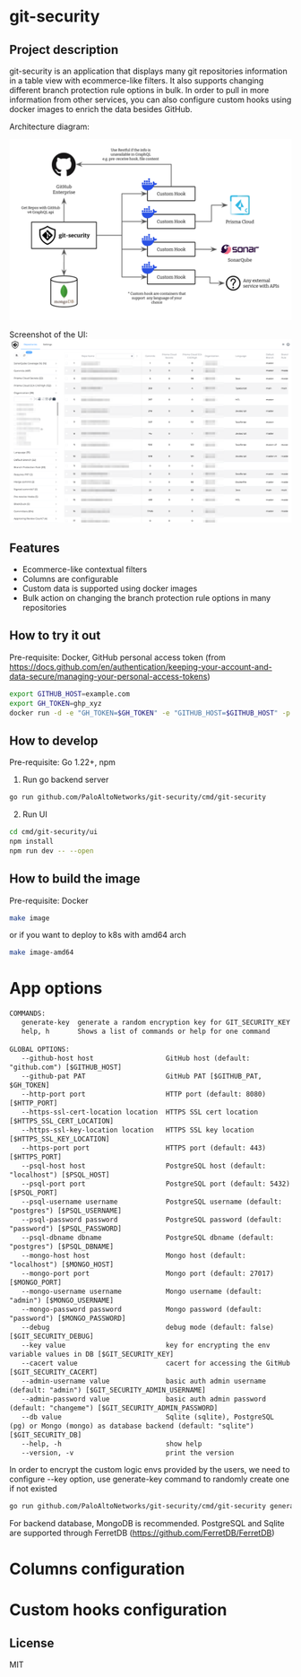 # git-security
## Project description
git-security is an application that displays many git repositories information in a table view with ecommerce-like filters. It also supports changing different branch protection rule options in bulk. In order to pull in more information from other services, you can also configure custom hooks using docker images to enrich the data besides GitHub.

Architecture diagram:

![alt text](https://github.com/PaloAltoNetworks/git-security/blob/main/architecture.png?raw=true)

Screenshot of the UI:
![alt text](https://github.com/PaloAltoNetworks/git-security/blob/main/ui.png?raw=true)

## Features

- Ecommerce-like contextual filters
- Columns are configurable
- Custom data is supported using docker images
- Bulk action on changing the branch protection rule options in many repositories

## How to try it out

Pre-requisite: Docker, GitHub personal access token (from https://docs.github.com/en/authentication/keeping-your-account-and-data-secure/managing-your-personal-access-tokens)

```sh
export GITHUB_HOST=example.com
export GH_TOKEN=ghp_xyz
docker run -d -e "GH_TOKEN=$GH_TOKEN" -e "GITHUB_HOST=$GITHUB_HOST" -p 8080:8080 matthewkwong/git-security:latest
```

## How to develop

Pre-requisite: Go 1.22+, npm
1. Run go backend server
```sh
go run github.com/PaloAltoNetworks/git-security/cmd/git-security
```
2. Run UI
```sh
cd cmd/git-security/ui
npm install
npm run dev -- --open
```

## How to build the image

Pre-requisite: Docker
```sh
make image
```
or if you want to deploy to k8s with amd64 arch
```sh
make image-amd64
```

# App options
```
COMMANDS:
   generate-key  generate a random encryption key for GIT_SECURITY_KEY
   help, h       Shows a list of commands or help for one command

GLOBAL OPTIONS:
   --github-host host                  GitHub host (default: "github.com") [$GITHUB_HOST]
   --github-pat PAT                    GitHub PAT [$GITHUB_PAT, $GH_TOKEN]
   --http-port port                    HTTP port (default: 8080) [$HTTP_PORT]
   --https-ssl-cert-location location  HTTPS SSL cert location [$HTTPS_SSL_CERT_LOCATION]
   --https-ssl-key-location location   HTTPS SSL key location [$HTTPS_SSL_KEY_LOCATION]
   --https-port port                   HTTPS port (default: 443) [$HTTPS_PORT]
   --psql-host host                    PostgreSQL host (default: "localhost") [$PSQL_HOST]
   --psql-port port                    PostgreSQL port (default: 5432) [$PSQL_PORT]
   --psql-username username            PostgreSQL username (default: "postgres") [$PSQL_USERNAME]
   --psql-password password            PostgreSQL password (default: "password") [$PSQL_PASSWORD]
   --psql-dbname dbname                PostgreSQL dbname (default: "postgres") [$PSQL_DBNAME]
   --mongo-host host                   Mongo host (default: "localhost") [$MONGO_HOST]
   --mongo-port port                   Mongo port (default: 27017) [$MONGO_PORT]
   --mongo-username username           Mongo username (default: "admin") [$MONGO_USERNAME]
   --mongo-password password           Mongo password (default: "password") [$MONGO_PASSWORD]
   --debug                             debug mode (default: false) [$GIT_SECURITY_DEBUG]
   --key value                         key for encrypting the env variable values in DB [$GIT_SECURITY_KEY]
   --cacert value                      cacert for accessing the GitHub [$GIT_SECURITY_CACERT]
   --admin-username value              basic auth admin username (default: "admin") [$GIT_SECURITY_ADMIN_USERNAME]
   --admin-password value              basic auth admin password (default: "changeme") [$GIT_SECURITY_ADMIN_PASSWORD]
   --db value                          Sqlite (sqlite), PostgreSQL (pg) or Mongo (mongo) as database backend (default: "sqlite") [$GIT_SECURITY_DB]
   --help, -h                          show help
   --version, -v                       print the version
```

In order to encrypt the custom logic envs provided by the users, we need to configure --key option, use generate-key command to randomly create one if not existed
```sh
go run github.com/PaloAltoNetworks/git-security/cmd/git-security generate-key
```

For backend database, MongoDB is recommended. PostgreSQL and Sqlite are supported through FerretDB (https://github.com/FerretDB/FerretDB)

# Columns configuration

# Custom hooks configuration

## License

MIT
